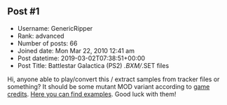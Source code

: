 ## Post #1
- Username: GenericRipper
- Rank: advanced
- Number of posts: 66
- Joined date: Mon Mar 22, 2010 12:41 am
- Post datetime: 2019-03-02T07:38:51+00:00
- Post Title: Battlestar Galactica (PS2) *.BXM/*.SET files

Hi, anyone able to play/convert this / extract samples from tracker files or something? It should be some mutant MOD variant according to [game credits](https://www.mobygames.com/game/ps2/battlestar-galactica/credits).
[Here you can find examples](https://mega.nz/#!ZMdH3CwC!i7M_oqKtkQsai148ZGTtPk47PJqtkI3C0Ss8s1cXxuQ).
Good luck with them!
